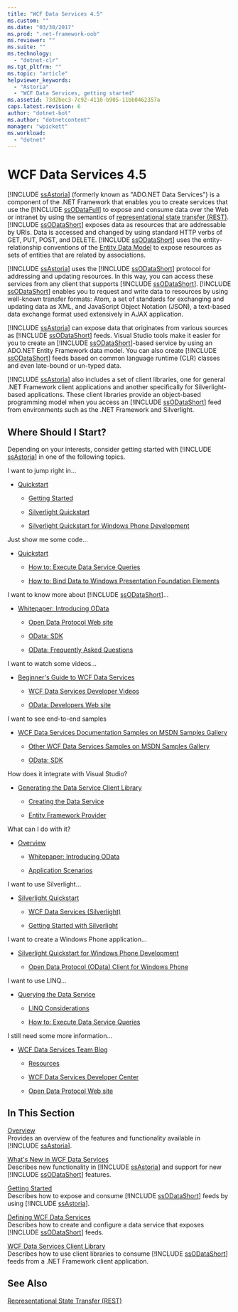 ```yaml
---
title: "WCF Data Services 4.5"
ms.custom: ""
ms.date: "03/30/2017"
ms.prod: ".net-framework-oob"
ms.reviewer: ""
ms.suite: ""
ms.technology: 
  - "dotnet-clr"
ms.tgt_pltfrm: ""
ms.topic: "article"
helpviewer_keywords: 
  - "Astoria"
  - "WCF Data Services, getting started"
ms.assetid: 73d2bec3-7c92-4110-b905-11bb0462357a
caps.latest.revision: 6
author: "dotnet-bot"
ms.author: "dotnetcontent"
manager: "wpickett"
ms.workload: 
  - "dotnet"
---
```

# WCF Data Services 4.5
[!INCLUDE [ssAstoria](../../../../includes/ssastoria-md.md)] (formerly known as "ADO.NET Data Services") is a component of the .NET Framework that enables you to create services that use the [!INCLUDE [ssODataFull](../../../../includes/ssodatafull-md.md)] to expose and consume data over the Web or intranet by using the semantics of [representational state transfer (REST)](http://go.microsoft.com/fwlink/?LinkId=113919). [!INCLUDE [ssODataShort](../../../../includes/ssodatashort-md.md)] exposes data as resources that are addressable by URIs. Data is accessed and changed by using standard HTTP verbs of GET, PUT, POST, and DELETE. [!INCLUDE [ssODataShort](../../../../includes/ssodatashort-md.md)] uses the entity-relationship conventions of the [Entity Data Model](../../../../docs/framework/data/adonet/entity-data-model.md) to expose resources as sets of entities that are related by associations.  
  
 [!INCLUDE [ssAstoria](../../../../includes/ssastoria-md.md)] uses the [!INCLUDE [ssODataShort](../../../../includes/ssodatashort-md.md)] protocol for addressing and updating resources. In this way, you can access these services from any client that supports [!INCLUDE [ssODataShort](../../../../includes/ssodatashort-md.md)]. [!INCLUDE [ssODataShort](../../../../includes/ssodatashort-md.md)] enables you to request and write data to resources by using well-known transfer formats: Atom, a set of standards for exchanging and updating data as XML, and JavaScript Object Notation (JSON), a text-based data exchange format used extensively in AJAX application.  
  
 [!INCLUDE [ssAstoria](../../../../includes/ssastoria-md.md)] can expose data that originates from various sources as [!INCLUDE [ssODataShort](../../../../includes/ssodatashort-md.md)] feeds. Visual Studio tools make it easier for you to create an [!INCLUDE [ssODataShort](../../../../includes/ssodatashort-md.md)]-based service by using an ADO.NET Entity Framework data model. You can also create [!INCLUDE [ssODataShort](../../../../includes/ssodatashort-md.md)] feeds based on common language runtime (CLR) classes and even late-bound or un-typed data.  
  
 [!INCLUDE [ssAstoria](../../../../includes/ssastoria-md.md)] also includes a set of client libraries, one for general .NET Framework client applications and another specifically for Silverlight-based applications. These client libraries provide an object-based programming model when you access an [!INCLUDE [ssODataShort](../../../../includes/ssodatashort-md.md)] feed from environments such as the .NET Framework and Silverlight.  
  
## Where Should I Start?  
 Depending on your interests, consider getting started with [!INCLUDE [ssAstoria](../../../../includes/ssastoria-md.md)] in one of the following topics.  
  
 I want to jump right in…  
- [Quickstart](../../../../docs/framework/data/wcf/quickstart-wcf-data-services.md)  
  
  -   [Getting Started](../../../../docs/framework/data/wcf/getting-started-with-wcf-data-services.md)  
  
  -   [Silverlight Quickstart](http://go.microsoft.com/fwlink/?LinkID=192782)  
  
  -   [Silverlight Quickstart for Windows Phone Development](http://go.microsoft.com/fwlink/?LinkID=214535)  
  
 Just show me some code…  
- [Quickstart](../../../../docs/framework/data/wcf/quickstart-wcf-data-services.md)  
  
  -   [How to: Execute Data Service Queries](../../../../docs/framework/data/wcf/how-to-execute-data-service-queries-wcf-data-services.md)  
  
  -   [How to: Bind Data to Windows Presentation Foundation Elements](../../../../docs/framework/data/wcf/bind-data-to-wpf-elements-wcf-data-services.md)  
  
 I want to know more about [!INCLUDE [ssODataShort](../../../../includes/ssodatashort-md.md)]…  
- [Whitepaper: Introducing OData](http://go.microsoft.com/fwlink/?LinkId=220867)  
  
  -   [Open Data Protocol Web site](http://go.microsoft.com/fwlink/?LinkID=184554)  
  
  -   [OData: SDK](http://go.microsoft.com/fwlink/?LinkID=185248)  
  
  -   [OData: Frequently Asked Questions](http://go.microsoft.com/fwlink/?LinkId=185867)  
  
 I want to watch some videos…  
- [Beginner's Guide to WCF Data Services](http://go.microsoft.com/fwlink/?LinkId=220864)  
  
  -   [WCF Data Services Developer Videos](http://go.microsoft.com/fwlink/?LinkId=220861)  
  
  -   [OData: Developers Web site](http://go.microsoft.com/fwlink/?LinkId=185866)  
  
 I want to see end-to-end samples  
- [WCF Data Services Documentation Samples on MSDN Samples Gallery](http://go.microsoft.com/fwlink/?LinkID=220865)  
  
  -   [Other WCF Data Services Samples on MSDN Samples Gallery](http://go.microsoft.com/fwlink/?LinkId=220866)  
  
  -   [OData: SDK](http://go.microsoft.com/fwlink/?LinkID=185248)  
  
 How does it integrate with Visual Studio?  
- [Generating the Data Service Client Library](../../../../docs/framework/data/wcf/generating-the-data-service-client-library-wcf-data-services.md)  
  
  -   [Creating the Data Service](../../../../docs/framework/data/wcf/creating-the-data-service.md)  
  
  -   [Entity Framework Provider](../../../../docs/framework/data/wcf/entity-framework-provider-wcf-data-services.md)  
  
 What can I do with it?  
- [Overview](../../../../docs/framework/data/wcf/wcf-data-services-overview.md)  
  
  -   [Whitepaper: Introducing OData](http://go.microsoft.com/fwlink/?LinkId=220867)  
  
  -   [Application Scenarios](../../../../docs/framework/data/wcf/application-scenarios-wcf-data-services.md)  
  
 I want to use Silverlight…  
- [Silverlight Quickstart](http://go.microsoft.com/fwlink/?LinkID=192782)  
  
  -   [WCF Data Services (Silverlight)](http://go.microsoft.com/fwlink/?LinkID=143149)  
  
  -   [Getting Started with Silverlight](http://go.microsoft.com/fwlink/?LinkId=148366)  
  
 I want to create a Windows Phone application…  
- [Silverlight Quickstart for Windows Phone Development](http://go.microsoft.com/fwlink/?LinkID=214535)  
  
  -   [Open Data Protocol (OData) Client for Windows Phone](http://go.microsoft.com/fwlink/?LinkID=208749)  
  
 I want to use LINQ…  
- [Querying the Data Service](../../../../docs/framework/data/wcf/querying-the-data-service-wcf-data-services.md)  
  
  -   [LINQ Considerations](../../../../docs/framework/data/wcf/linq-considerations-wcf-data-services.md)  
  
  -   [How to: Execute Data Service Queries](../../../../docs/framework/data/wcf/how-to-execute-data-service-queries-wcf-data-services.md)  
  
 I still need some more information…  
- [WCF Data Services Team Blog](http://go.microsoft.com/fwlink/?LinkID=150511)  
  
  -   [Resources](../../../../docs/framework/data/wcf/wcf-data-services-resources.md)  
  
  -   [WCF Data Services Developer Center](http://go.microsoft.com/fwlink/?LinkId=220868)  
  
  -   [Open Data Protocol Web site](http://go.microsoft.com/fwlink/?LinkID=184554)  
  
## In This Section  
 [Overview](../../../../docs/framework/data/wcf/wcf-data-services-overview.md)  
 Provides an overview of the features and functionality available in [!INCLUDE [ssAstoria](../../../../includes/ssastoria-md.md)].  
  
 [What's New in WCF Data Services](http://msdn.microsoft.com/library/cf22cad5-b8d9-472b-8d7c-b863b64eaae8)  
 Describes new functionality in [!INCLUDE [ssAstoria](../../../../includes/ssastoria-md.md)] and support for new [!INCLUDE [ssODataShort](../../../../includes/ssodatashort-md.md)] features.  
  
 [Getting Started](../../../../docs/framework/data/wcf/getting-started-with-wcf-data-services.md)  
 Describes how to expose and consume [!INCLUDE [ssODataShort](../../../../includes/ssodatashort-md.md)] feeds by using [!INCLUDE [ssAstoria](../../../../includes/ssastoria-md.md)].  
  
 [Defining WCF Data Services](../../../../docs/framework/data/wcf/defining-wcf-data-services.md)  
 Describes how to create and configure a data service that exposes [!INCLUDE [ssODataShort](../../../../includes/ssodatashort-md.md)] feeds.  
  
 [WCF Data Services Client Library](../../../../docs/framework/data/wcf/wcf-data-services-client-library.md)  
 Describes how to use client libraries to consume [!INCLUDE [ssODataShort](../../../../includes/ssodatashort-md.md)] feeds from a .NET Framework client application.  
  
## See Also  
 [Representational State Transfer (REST)](http://go.microsoft.com/fwlink/?LinkId=113919)
